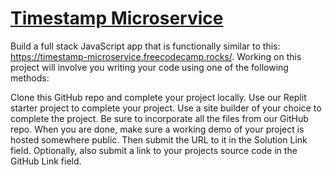 
# [Timestamp Microservice](https://www.freecodecamp.org/learn/apis-and-microservices/apis-and-microservices-projects/timestamp-microservice)

Build a full stack JavaScript app that is functionally similar to this: https://timestamp-microservice.freecodecamp.rocks/. Working on this project will involve you writing your code using one of the following methods:

Clone this GitHub repo and complete your project locally.
Use our Replit starter project to complete your project.
Use a site builder of your choice to complete the project. Be sure to incorporate all the files from our GitHub repo.
When you are done, make sure a working demo of your project is hosted somewhere public. Then submit the URL to it in the Solution Link field. Optionally, also submit a link to your projects source code in the GitHub Link field.

